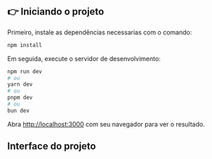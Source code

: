 ## 👉​ Iniciando o projeto

Primeiro, instale as dependências necessarias com o comando: 

```bash
npm install
```
  
Em seguida, execute o servidor de desenvolvimento:

```bash
npm run dev
# ou
yarn dev
# ou
pnpm dev
# ou
bun dev
```

Abra [http://localhost:3000](http://localhost:3000) com seu navegador para ver o resultado.

## Interface do projeto 
